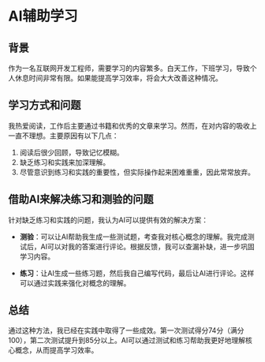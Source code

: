 # AI辅助学习

## 背景

作为一名互联网开发工程师，需要学习的内容繁多。白天工作，下班学习，导致个人休息时间非常有限。如果能提高学习效率，将会大大改善这种情况。

## 学习方式和问题

我热爱阅读，工作后主要通过书籍和优秀的文章来学习。然而，在对内容的吸收上一直不理想。主要原因有以下几点：

1. 阅读后很少回顾，导致记忆模糊。
2. 缺乏练习和实践来加深理解。
3. 尽管意识到练习和实践的重要性，但实际操作起来困难重重，因此常常放弃。

## 借助AI来解决练习和测验的问题

针对缺乏练习和实践的问题，我认为AI可以提供有效的解决方案：

- **测验**：可以让AI帮助我生成一些测试题，考查我对核心概念的理解。我完成测试后，AI可以对我的答案进行评论。根据反馈，我可以查漏补缺，进一步巩固学习内容。
  
- **练习**：让AI生成一些练习题，然后我自己编写代码，最后让AI进行评论。这样可以通过实践来强化对概念的理解。

## 总结

通过这种方法，我已经在实践中取得了一些成效。第一次测试得分74分（满分100），第二次测试提升到85分以上。AI可以通过测试和练习帮助我更好地理解核心概念，从而提高学习效率。

